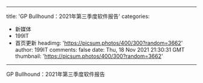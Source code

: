 
---
title: 'GP Bullhound：2021年第三季度软件报告'
categories: 
 - 新媒体
 - 199IT
 - 首页更新
headimg: 'https://picsum.photos/400/300?random=3662'
author: 199IT
comments: false
date: Thu, 18 Nov 2021 21:30:31 GMT
thumbnail: 'https://picsum.photos/400/300?random=3662'
---

<div>   
GP Bullhound：2021年第三季度软件报告  
</div>
            